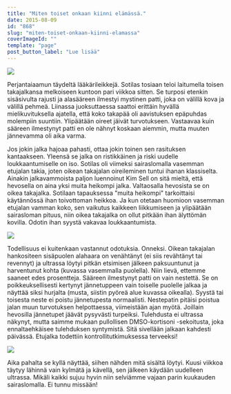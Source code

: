 ```yaml
---
title: "Miten toiset onkaan kiinni elämässä."
date: 2015-08-09
id: "868"
slug: "miten-toiset-onkaan-kiinni-elamassa"
coverImageId: ""
template: "page"
post_button_label: "Lue lisää"
---
```


[![](/images/IMG_8569_.png)](http://1.bp.blogspot.com/-cSak1Y4Vk90/VcSfmc_c59I/AAAAAAAAJ58/fhFTvBeMX8o/s1600/IMG_8569_.png)

Perjantaiaamun täydeltä lääkärileikkejä. Sotilas tosiaan teloi laitumella toisen takajalkansa melkoiseen kuntoon pari viikkoa sitten. Se turposi etenkin sisäsivulta rajusti ja alasääreen ilmestyi mystinen patti, joka on välillä kova ja välillä pehmeä. Liinassa juoksuttaessa saattoi erittäin hyvällä mielikuvituksella ajatella, että koko takapää oli aavistuksen epäpuhdas molempiin suuntiin. Ylipäätään oireet jäivät turvotukseen. Vastaavaa kuin sääreen ilmestynyt patti en ole nähnyt koskaan aiemmin, mutta muuten jännevamma oli aika varma.

Jos jokin jalka hajoaa pahasti, ottaa jokin toinen sen rasituksen kantaakseen. Yleensä se jalka on ristikkäinen ja riski uudelle loukkaantumiselle on iso. Sotilas oli viimeksi sairaslomalla vasemman etujalan takia, joten oikean takajalan oireileminen tuntui ihanan klassiselta. Ainakin jalkavammoista paljon luennoinut Kim Sell on sitä mieltä, että hevosella on aina yksi muita heikompi jalka. Valtaosalla hevosista se on oikea takajalka. Sotilaan tapauksessa "muita heikompi" tarkoittaisi käytännössä ihan toivottoman heikkoa. Ja kun otetaan huomioon vasemman etujalan vamman koko, sen vaikutus kaikkeen liikkumiseen ja ylipäätään sairasloman pituus, niin oikea takajalka on ollut pitkään ihan älyttömän kovilla. Odotin ihan syystä vakavaa loukkaantumista.

[![](/images/IMG_8572_.png)](http://4.bp.blogspot.com/-osV36VBZjAc/VcSfoJvUauI/AAAAAAAAJ6Y/x4VeW8Y4R_U/s1600/IMG_8572_.png)

Todellisuus ei kuitenkaan vastannut odotuksia. Onneksi. Oikean takajalan hankositeen sisäpuolen alahaara on venähtänyt (ei siis revähtänyt tai revennyt) ja ultrassa löytyi pitkän etsimisen jälkeen paksuuntunut ja harventunut kohta (kuvassa vasemmalla puolella). Niin lievä, ettemme saaneet edes prosentteja. Sääreen ilmestynyt patti on vain nestettä. Se on poikkeuksellisesti kertynyt jännetuppeen vain toiselle puolelle jalkaa ja näyttää siksi hurjalta (musta, siistin pyöreä alue kuvassa oikealla). Syystä tai toisesta neste ei poistu jännetupesta normaalisti. Nestepatin pitäisi poistua jalan muun turvotuksen helpottaessa, viimeistään ajan myötä. Joillain hevosilla jännetupet jäävät pysyvästi turpeiksi. Tulehdusta ei ultrassa näkynyt, mutta saimme mukaan pullollisen DMSO-kortisoni -sekoitusta, joka ennaltaehkäisee tulehduksen syntymistä. Sitä sivellään jalkaan kahdesti päivässä. Etujalka todettiin kontrollitutkimuksessa terveeksi!

[![](/images/IMG_8541_.png)](http://1.bp.blogspot.com/-4APqqUt-mh8/VcSfmXRtxTI/AAAAAAAAJ6M/IkBAmw6cIBQ/s1600/IMG_8541_.png)

Aika pahalta se kyllä näyttää, siihen nähden mitä sisältä löytyi. Kuusi viikkoa täytyy lähinnä vain kylmätä ja kävellä, sen jälkeen käydään uudelleen ultrassa. Mikäli kaikki sujuu hyvin niin selviämme vajaan parin kuukauden sairaslomalla. Ei tunnu missään!
